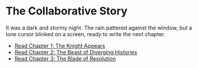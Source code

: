 # The Collaborative Story

It was a dark and stormy night. The rain pattered against the window, but a lone cursor blinked on a screen, ready to write the next chapter.

- [Read Chapter 1: The Knight Appears](chapter_1.ts)
- [Read Chapter 2: The Beast of Diverging Histories](chapter_2.ts)
- [Read Chapter 3: The Blade of Resolution](Muhammad_Abdullah_Shaikh_chapter3.ts)

